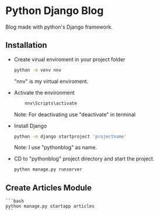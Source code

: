 # Python Django Blog

Blog made with python's Django framework.

## Installation

- Create virual enviroment in your project folder

    ```bash
    python -m venv nnv
    ```
    "nnv" is my virtual enviroment.

- Activate the environment 
   
    ```bash
        nnv\Scripts\activate
    ```
    Note: For deactivating use "deactivate" in terminal

- Install Django
    ```bash
    python -m django startproject 'projectname'
    ```
    Note: I use "pythonblog" as name.

- CD to "pythonblog" project directory and start the project.
    ```bash
    python manage.py runserver
    ```
    
## Create Articles Module
    ```bash
    python manage.py startapp articles
    ```